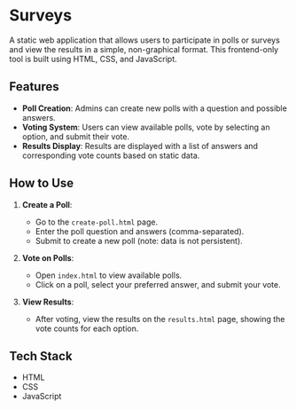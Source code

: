 # Surveys

A static web application that allows users to participate in polls or surveys and view the results in a simple, non-graphical format. This frontend-only tool is built using HTML, CSS, and JavaScript.

## Features

- **Poll Creation**: Admins can create new polls with a question and possible answers.
- **Voting System**: Users can view available polls, vote by selecting an option, and submit their vote.
- **Results Display**: Results are displayed with a list of answers and corresponding vote counts based on static data.


## How to Use

1. **Create a Poll**:
   - Go to the `create-poll.html` page.
   - Enter the poll question and answers (comma-separated).
   - Submit to create a new poll (note: data is not persistent).

2. **Vote on Polls**:
   - Open `index.html` to view available polls.
   - Click on a poll, select your preferred answer, and submit your vote.

3. **View Results**:
   - After voting, view the results on the `results.html` page, showing the vote counts for each option.

## Tech Stack

- HTML
- CSS
- JavaScript


